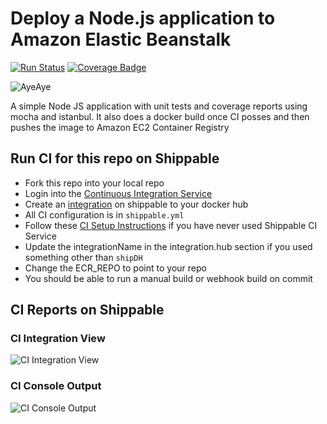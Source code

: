 # Deploy a Node.js application to Amazon Elastic Beanstalk

[![Run Status](https://api.shippable.com/projects/58ffa88fd799850b00768021/badge?branch=master)](https://app.shippable.com/github/devops-recipes/deploy-beanstalk-basic) [![Coverage Badge](https://api.shippable.com/projects/58ffa88fd799850b00768021/coverageBadge?branch=master)](https://app.shippable.com/github/devops-recipes/deploy-beanstalk-basic)

![AyeAye](https://github.com/devops-recipes/push-docker-hub/blob/master/public/resources/images/captain.png)

A simple Node JS application with unit tests and coverage reports using mocha
and istanbul. It also does a docker build once CI posses and then pushes the image
to Amazon EC2 Container Registry

## Run CI for this repo on Shippable
* Fork this repo into your local repo
* Login into the [Continuous Integration Service](wwww.shippable.com)
* Create an [integration](http://docs.shippable.com/integrations/imageRegistries/ecr/) on shippable to your docker hub
* All CI configuration is in `shippable.yml`
* Follow these [CI Setup Instructions](http://docs.shippable.com/ci/runFirstBuild/) if you have never used Shippable CI Service
* Update the integrationName in the integration.hub section if you used something other than `shipDH`
* Change the ECR_REPO to point to your repo
* You should be able to run a manual build or webhook build on commit

## CI Reports on Shippable

### CI Integration View
![CI Integration View](https://github.com/devops-recipes/push-docker-hub/blob/master/public/resources/images/integration.jpg)

### CI Console Output
![CI Console Output](https://github.com/devops-recipes/push-docker-hub/blob/master/public/resources/images/console.jpg)
